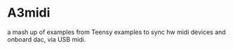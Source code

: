 # A3midi
a mash up of examples from Teensy examples to sync hw midi devices and onboard dac, via USB midi.
